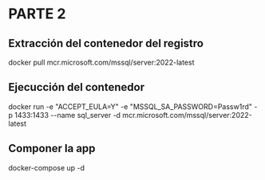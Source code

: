 # PARTE 2

## Extracción del contenedor del registro
docker pull mcr.microsoft.com/mssql/server:2022-latest

## Ejecucción del contenedor
docker run -e "ACCEPT_EULA=Y" -e "MSSQL_SA_PASSWORD=Passw1rd" -p 1433:1433 --name sql_server -d mcr.microsoft.com/mssql/server:2022-latest

## Componer la app
docker-compose up -d